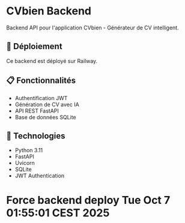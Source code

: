# CVbien Backend

Backend API pour l'application CVbien - Générateur de CV intelligent.

## 🚀 Déploiement

Ce backend est déployé sur Railway.

## 📋 Fonctionnalités

- Authentification JWT
- Génération de CV avec IA
- API REST FastAPI
- Base de données SQLite

## 🔧 Technologies

- Python 3.11
- FastAPI
- Uvicorn
- SQLite
- JWT Authentication
# Force backend deploy Tue Oct  7 01:55:01 CEST 2025
